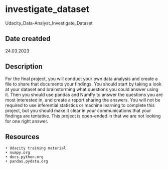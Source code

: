 # investigate_dataset
Udacity_Data-Analyst_Investigate_Dataset
## Date creatded
24.03.2023
## Description
For the final project, you will conduct your own data analysis and create a file to share that documents your findings. 
You should start by taking a look at your dataset and brainstorming what questions you could answer using it. 
Then you should use pandas and NumPy to answer the questions you are most interested in, and create a report sharing the answers. 
You will not be required to use inferential statistics or machine learning to complete this project, but you should make it clear in your communications that your findings are tentative. 
This project is open-ended in that we are not looking for one right answer.
## Resources
	• Udacity training material
	• numpy.org
	• docs.python.org	
	• pandas.pydata.org
